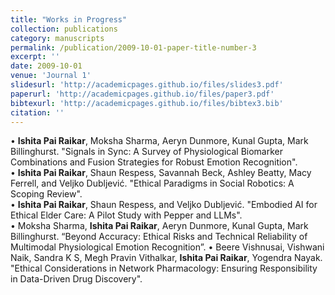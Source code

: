 ```yaml
---
title: "Works in Progress"
collection: publications
category: manuscripts
permalink: /publication/2009-10-01-paper-title-number-3
excerpt: ''
date: 2009-10-01
venue: 'Journal 1'
slidesurl: 'http://academicpages.github.io/files/slides3.pdf'
paperurl: 'http://academicpages.github.io/files/paper3.pdf'
bibtexurl: 'http://academicpages.github.io/files/bibtex3.bib'
citation: ''
---
```


•	**Ishita Pai Raikar**, Moksha Sharma, Aeryn Dunmore, Kunal Gupta, Mark Billinghurst. "Signals in Sync: A Survey of Physiological Biomarker Combinations and Fusion Strategies for Robust Emotion Recognition".  
•	**Ishita Pai Raikar**, Shaun Respess, Savannah Beck, Ashley Beatty, Macy Ferrell, and Veljko Dubljević. "Ethical Paradigms in Social Robotics: A Scoping Review".  
• **Ishita Pai Raikar**, Shaun Respess, and Veljko Dubljević. "Embodied AI for Ethical Elder Care: A Pilot Study with Pepper and LLMs".  
• Moksha Sharma, **Ishita Pai Raikar**, Aeryn Dunmore, Kunal Gupta, Mark Billinghurst. “Beyond Accuracy: Ethical Risks and Technical Reliability of Multimodal Physiological Emotion Recognition”. 
• Beere Vishnusai, Vishwani Naik, Sandra K S, Megh Pravin Vithalkar, **Ishita Pai Raikar**, Yogendra Nayak. "Ethical Considerations in Network Pharmacology: Ensuring Responsibility in Data-Driven Drug Discovery". 
